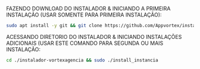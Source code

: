 FAZENDO DOWNLOAD DO INSTALADOR & INICIANDO A PRIMEIRA INSTALAÇÃO (USAR SOMENTE PARA PRIMEIRA INSTALAÇÃO):

```bash
sudo apt install -y git && git clone https://github.com/Appvortex/instalador-vortexagencia && sudo chmod -R 777 instalador-vortexagencia && cd instalador-vortexagencia && sudo ./install_primaria
```

ACESSANDO DIRETORIO DO INSTALADOR & INICIANDO INSTALAÇÕES ADICIONAIS (USAR ESTE COMANDO PARA SEGUNDA OU MAIS INSTALAÇÃO:
```bash
cd ./instalador-vortexagencia && sudo ./install_instancia
```

